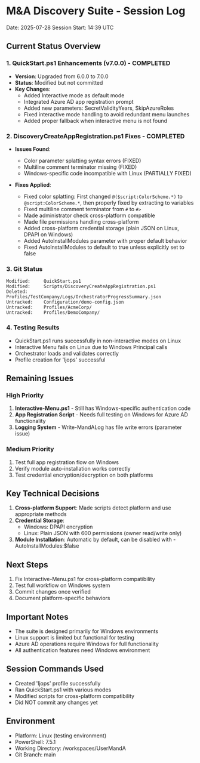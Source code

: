 # M&A Discovery Suite - Session Log
Date: 2025-07-28
Session Start: 14:39 UTC

## Current Status Overview

### 1. QuickStart.ps1 Enhancements (v7.0.0) - COMPLETED
- **Version**: Upgraded from 6.0.0 to 7.0.0
- **Status**: Modified but not committed
- **Key Changes**:
  - Added Interactive mode as default mode
  - Integrated Azure AD app registration prompt
  - Added new parameters: SecretValidityYears, SkipAzureRoles
  - Fixed interactive mode handling to avoid redundant menu launches
  - Added proper fallback when interactive menu is not found

### 2. DiscoveryCreateAppRegistration.ps1 Fixes - COMPLETED
- **Issues Found**:
  - Color parameter splatting syntax errors (FIXED)
  - Multiline comment terminator missing (FIXED)
  - Windows-specific code incompatible with Linux (PARTIALLY FIXED)
  
- **Fixes Applied**:
  - Fixed color splatting: First changed `@($script:ColorScheme.*)` to `@script:ColorScheme.*`, then properly fixed by extracting to variables
  - Fixed multiline comment terminator from `#` to `#>`
  - Made administrator check cross-platform compatible
  - Made file permissions handling cross-platform
  - Added cross-platform credential storage (plain JSON on Linux, DPAPI on Windows)
  - Added AutoInstallModules parameter with proper default behavior
  - Fixed AutoInstallModules to default to true unless explicitly set to false

### 3. Git Status
```
Modified:     QuickStart.ps1
Modified:     Scripts/DiscoveryCreateAppRegistration.ps1
Deleted:      Profiles/TestCompany/Logs/OrchestratorProgressSummary.json
Untracked:    Configuration/demo-config.json
Untracked:    Profiles/AcmeCorp/
Untracked:    Profiles/DemoCompany/
```

### 4. Testing Results
- QuickStart.ps1 runs successfully in non-interactive modes on Linux
- Interactive Menu fails on Linux due to Windows Principal calls
- Orchestrator loads and validates correctly
- Profile creation for 'ljops' successful

## Remaining Issues

### High Priority
1. **Interactive-Menu.ps1** - Still has Windows-specific authentication code
2. **App Registration Script** - Needs full testing on Windows for Azure AD functionality
3. **Logging System** - Write-MandALog has file write errors (parameter issue)

### Medium Priority
1. Test full app registration flow on Windows
2. Verify module auto-installation works correctly
3. Test credential encryption/decryption on both platforms

## Key Technical Decisions
1. **Cross-platform Support**: Made scripts detect platform and use appropriate methods
2. **Credential Storage**: 
   - Windows: DPAPI encryption
   - Linux: Plain JSON with 600 permissions (owner read/write only)
3. **Module Installation**: Automatic by default, can be disabled with -AutoInstallModules:$false

## Next Steps
1. Fix Interactive-Menu.ps1 for cross-platform compatibility
2. Test full workflow on Windows system
3. Commit changes once verified
4. Document platform-specific behaviors

## Important Notes
- The suite is designed primarily for Windows environments
- Linux support is limited but functional for testing
- Azure AD operations require Windows for full functionality
- All authentication features need Windows environment

## Session Commands Used
- Created 'ljops' profile successfully
- Ran QuickStart.ps1 with various modes
- Modified scripts for cross-platform compatibility
- Did NOT commit any changes yet

## Environment
- Platform: Linux (testing environment)
- PowerShell: 7.5.1
- Working Directory: /workspaces/UserMandA
- Git Branch: main